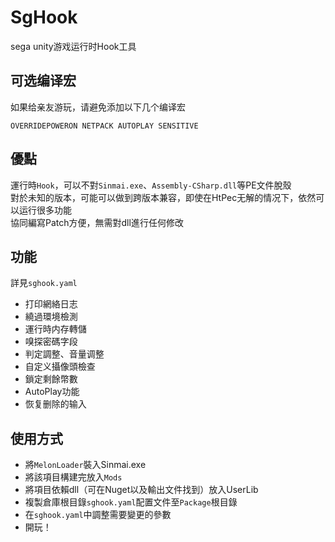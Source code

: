 # SgHook

sega unity游戏运行时Hook工具

## 可选编译宏

如果给亲友游玩，请避免添加以下几个编译宏
```
OVERRIDEPOWERON NETPACK AUTOPLAY SENSITIVE
```

## 優點
運行時`Hook`，可以不對`Sinmai.exe`、`Assembly-CSharp.dll`等PE文件脫殼  
對於未知的版本，可能可以做到跨版本兼容，即使在HtPec无解的情况下，依然可以运行很多功能   
協同編寫Patch方便，無需對dll進行任何修改

## 功能

詳見`sghook.yaml`

- 打印網絡日志
- 繞過環境檢測
- 運行時内存轉儲
- 嗅探密碼字段
- 判定調整、音量调整
- 自定义攝像頭檢查
- 鎖定剩餘幣數
- AutoPlay功能
- 恢复删除的输入


## 使用方式

- 將`MelonLoader`裝入Sinmai.exe
- 將該項目構建完放入`Mods`
- 將項目依賴dll（可在Nuget以及輸出文件找到）放入UserLib
- 複製倉庫根目錄`sghook.yaml`配置文件至`Package`根目錄
- 在`sghook.yaml`中調整需要變更的參數
- 開玩！
